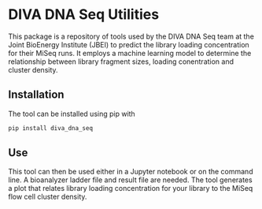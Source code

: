 # DIVA DNA Seq Utilities

This package is a repository of tools used by the DIVA DNA Seq team at the Joint BioEnergy Institute (JBEI) to predict the library loading concentration for their MiSeq runs.  It employs a machine learning model to determine the relationship between library fragment sizes, loading conentration and cluster density.

## Installation 

The tool can be installed using pip with 

```bash
pip install diva_dna_seq
```

## Use

This tool can then be used either in a Jupyter notebook or on the command line. A bioanalyzer ladder file and result file are needed. The tool generates a plot that relates library loading concentration for your library to the MiSeq flow cell cluster density.
